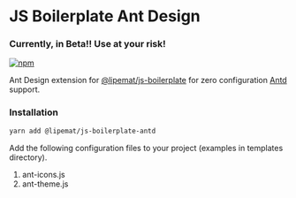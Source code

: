 # JS Boilerplate Ant Design

### Currently, in Beta!! Use at your risk!

<p>
<a href="https://www.npmjs.com/package/@lipemat/js-boilerplate-antd">
<img alt="npm" src="https://img.shields.io/npm/v/@lipemat/js-boilerplate-antd.svg">
</a>
</p>


Ant Design extension for [@lipemat/js-boilerplate](https://github.com/lipemat/js-boilerplate) for zero configuration [Antd](https://ant.design) support.

### Installation
```bash
yarn add @lipemat/js-boilerplate-antd
```
Add the following configuration files to your project (examples in templates directory).
1. ant-icons.js
2. ant-theme.js
